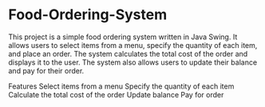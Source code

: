 # Food-Ordering-System
This project is a simple food ordering system written in Java Swing. It allows users to select items from a menu, specify the quantity of each item, and place an order. The system calculates the total cost of the order and displays it to the user. The system also allows users to update their balance and pay for their order.

Features
Select items from a menu
Specify the quantity of each item
Calculate the total cost of the order
Update balance
Pay for order
